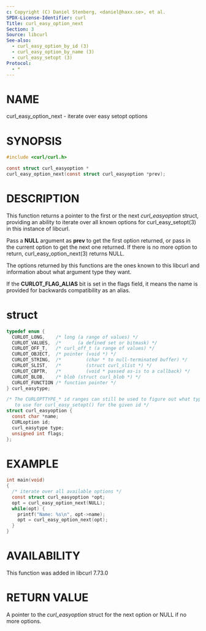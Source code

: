```yaml
---
c: Copyright (C) Daniel Stenberg, <daniel@haxx.se>, et al.
SPDX-License-Identifier: curl
Title: curl_easy_option_next
Section: 3
Source: libcurl
See-also:
  - curl_easy_option_by_id (3)
  - curl_easy_option_by_name (3)
  - curl_easy_setopt (3)
Protocol:
  - *
---
```


# NAME

curl_easy_option_next - iterate over easy setopt options

# SYNOPSIS

~~~c
#include <curl/curl.h>

const struct curl_easyoption *
curl_easy_option_next(const struct curl_easyoption *prev);
~~~

# DESCRIPTION

This function returns a pointer to the first or the next *curl_easyoption*
struct, providing an ability to iterate over all known options for
curl_easy_setopt(3) in this instance of libcurl.

Pass a **NULL** argument as **prev** to get the first option returned, or
pass in the current option to get the next one returned. If there is no more
option to return, curl_easy_option_next(3) returns NULL.

The options returned by this functions are the ones known to this libcurl and
information about what argument type they want.

If the **CURLOT_FLAG_ALIAS** bit is set in the flags field, it means the
name is provided for backwards compatibility as an alias.

# struct

~~~c
typedef enum {
  CURLOT_LONG,    /* long (a range of values) */
  CURLOT_VALUES,  /*      (a defined set or bitmask) */
  CURLOT_OFF_T,   /* curl_off_t (a range of values) */
  CURLOT_OBJECT,  /* pointer (void *) */
  CURLOT_STRING,  /*         (char * to null-terminated buffer) */
  CURLOT_SLIST,   /*         (struct curl_slist *) */
  CURLOT_CBPTR,   /*         (void * passed as-is to a callback) */
  CURLOT_BLOB,    /* blob (struct curl_blob *) */
  CURLOT_FUNCTION /* function pointer */
} curl_easytype;

/* The CURLOPTTYPE_* id ranges can still be used to figure out what type/size
   to use for curl_easy_setopt() for the given id */
struct curl_easyoption {
  const char *name;
  CURLoption id;
  curl_easytype type;
  unsigned int flags;
};
~~~

# EXAMPLE

~~~c
int main(void)
{
  /* iterate over all available options */
  const struct curl_easyoption *opt;
  opt = curl_easy_option_next(NULL);
  while(opt) {
    printf("Name: %s\n", opt->name);
    opt = curl_easy_option_next(opt);
  }
}
~~~

# AVAILABILITY

This function was added in libcurl 7.73.0

# RETURN VALUE

A pointer to the *curl_easyoption* struct for the next option or NULL if
no more options.
